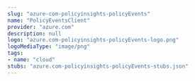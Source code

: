 ```yaml
---
slug: "azure-com-policyinsights-policyEvents"
name: "PolicyEventsClient"
provider: "azure.com"
description: null
logo: "azure.com-policyinsights-policyEvents-logo.png"
logoMediaType: "image/png"
tags:
- name: "cloud"
stubs: "azure.com-policyinsights-policyEvents-stubs.json"
---
```

